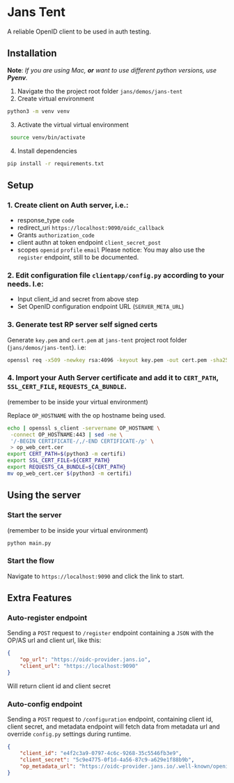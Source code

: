 # Jans Tent

A reliable OpenID client to be used in auth testing.

## Installation

**Note**: *If you are using Mac, **or** want to use different python versions, use **Pyenv**.*

1. Navigate tho the project root folder `jans/demos/jans-tent`
2. Create virtual environment
  ```bash
  python3 -m venv venv
  ```
3. Activate the virtual virtual environment
  ```bash
   source venv/bin/activate 
  ```
4. Install dependencies
  ```bash
  pip install -r requirements.txt
  ```

## Setup

### 1. Create client on Auth server, i.e.:
  * response_type `code`
  * redirect_uri `https://localhost:9090/oidc_callback`
  * Grants `authorization_code`
  * client authn at token endpoint `client_secret_post`
  * scopes `openid` `profile` `email`
  Please notice: You may also use the `register` endpoint, still to be documented.

### 2. Edit configuration file `clientapp/config.py` according to your needs. I.e:
  * Input client_id and secret from above step
  * Set OpenID configuration endpoint URL (`SERVER_META_URL`)

### 3. Generate test RP server self signed certs

Generate `key.pem` and `cert.pem` at `jans-tent` project root folder (`jans/demos/jans-tent`). i.e: 
```bash
openssl req -x509 -newkey rsa:4096 -keyout key.pem -out cert.pem -sha256 -days 365 -nodes
```

### 4. Import your Auth Server certificate and add it to `CERT_PATH`, `SSL_CERT_FILE`, `REQUESTS_CA_BUNDLE`.

(remember to be inside your virtual environment)

Replace `OP_HOSTNAME` with the op hostname being used.
```bash
echo | openssl s_client -servername OP_HOSTNAME \
 -connect OP_HOSTNAME:443 | sed -ne \
 '/-BEGIN CERTIFICATE-/,/-END CERTIFICATE-/p' \
 > op_web_cert.cer
export CERT_PATH=$(python3 -m certifi)
export SSL_CERT_FILE=${CERT_PATH}
export REQUESTS_CA_BUNDLE=${CERT_PATH}
mv op_web_cert.cer $(python3 -m certifi)
```

## Using the server

### Start the server

(remember to be inside your virtual environment)
```bash
python main.py
```

### Start the flow

Navigate to `https://localhost:9090` and click the link to start.


## Extra Features

### Auto-register endpoint

Sending a `POST` request to `/register` endpoint containing a `JSON` with the OP/AS url and client url, like this:

```json
{
    "op_url": "https://oidc-provider.jans.io",
    "client_url": "https://localhost:9090"
}
```

Will return client id and client secret

### Auto-config endpoint

Sending a `POST` request to `/configuration` endpoint, containing client id, client secret, and metadata endpoint will fetch data from metadata url and override `config.py` settings during runtime.

```json
{
    "client_id": "e4f2c3a9-0797-4c6c-9268-35c5546fb3e9",
    "client_secret": "5c9e4775-0f1d-4a56-87c9-a629e1f88b9b",
    "op_metadata_url": "https://oidc-provider.jans.io/.well-known/openid-configuration"
}
```

